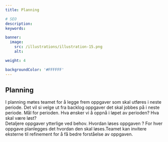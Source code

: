 ```yaml
---
title: Planning

# SEO
description:
keywords:

banner:
  image:
    src: /illustrations/illustration-15.png
    alt:

weight: 4

backgroundColor: '#FFFFFF'
---
```


## Planning  
I planning møtes teamet for å legge frem oppgaver som skal utføres i neste periode. 
Det vil si velge ut fra backlog oppgaver det skal jobbes på i neste periode. 
Mål for perioden. Hva ønsker vi å oppnå i løpet av perioden? Hva skal være løst?  
Detaljere oppgaver ytterlige ved behov. Hvordan løses oppgaven ? For hver oppgave 
planlegges det hvordan den skal løses.Teamet kan invitere eksterne til refinement 
for å få bedre forståelse av oppgaven.
